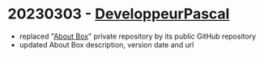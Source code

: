 # 20230303 - [DeveloppeurPascal](https://github.com/DeveloppeurPascal)

* replaced "[About Box](https://github.com/DeveloppeurPascal/AboutDialog-Delphi-Component)" private repository by its public GitHub repository
* updated About Box description, version date and url
